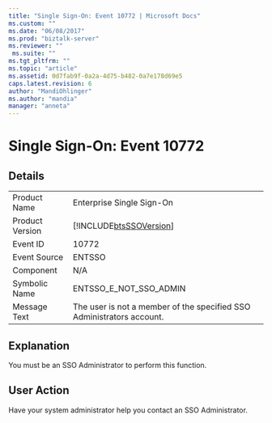 ```yaml
---
title: "Single Sign-On: Event 10772 | Microsoft Docs"
ms.custom: ""
ms.date: "06/08/2017"
ms.prod: "biztalk-server"
ms.reviewer: ""
 ms.suite: ""
ms.tgt_pltfrm: ""
ms.topic: "article"
ms.assetid: 0d7fab9f-0a2a-4d75-b482-0a7e178d69e5
caps.latest.revision: 6
author: "MandiOhlinger"
ms.author: "mandia"
manager: "anneta"
---
```

# Single Sign-On: Event 10772
## Details  
  
|||  
|-|-|  
|Product Name|Enterprise Single Sign-On|  
|Product Version|[!INCLUDE[btsSSOVersion](../includes/btsssoversion-md.md)]|  
|Event ID|10772|  
|Event Source|ENTSSO|  
|Component|N/A|  
|Symbolic Name|ENTSSO_E_NOT_SSO_ADMIN|  
|Message Text|The user is not a member of the specified SSO Administrators account.|  
  
## Explanation  
 You must be an SSO Administrator to perform this function.  
  
## User Action  
 Have your system administrator help you contact an SSO Administrator.